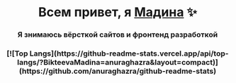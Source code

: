 <h1 align="center">Всем привет, я <a href="https://github.com/BikteevaMadina/" target="_blank">Мадина</a> ✨
<h3 align="center">Я знимаюсь вёрсткой сайтов и фронтенд разработкой</h3>
<h3 align="center"> [![Top Langs](https://github-readme-stats.vercel.app/api/top-langs/?BikteevaMadina=anuraghazra&layout=compact)](https://github.com/anuraghazra/github-readme-stats)</h3>
<!--
**BikteevaMadina/BikteevaMadina** is a ✨ _special_ ✨ repository because its `README.md` (this file) appears on your GitHub profile.

Here are some ideas to get you started:

- 🔭 I’m currently working on ...
- 🌱 I’m currently learning ...
- 👯 I’m looking to collaborate on ...
- 🤔 I’m looking for help with ...
- 💬 Ask me about ...
- 📫 How to reach me: ...
- 😄 Pronouns: ...
- ⚡ Fun fact: ...
-->
